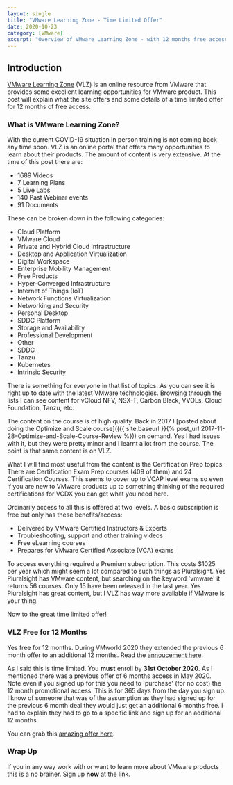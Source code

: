 ```yaml
---
layout: single
title: "VMware Learning Zone - Time Limited Offer"
date: 2020-10-23
category: [VMware]
excerpt: "Overview of VMware Learning Zone - with 12 months free access"
---
```


## Introduction

[VMware Learning Zone](https://www.vmware.com/learning/connect-learning.html) (VLZ) is an online resource from VMware that provides some excellent learning opportunities for VMware product. This post will explain what the site offers and some details of a time limited offer for 12 months of free access.

### What is VMware Learning Zone?

With the current COVID-19 situation in person training is not coming back any time soon. VLZ is an online portal that offers many opportunities to learn about their products. The amount of content is very extensive. At the time of this post there are:

- 1689 Videos
- 7 Learning Plans
- 5 Live Labs
- 140 Past Webinar events
- 91 Documents

These can be broken down in the following categories:

- Cloud Platform
- VMware Cloud
- Private and Hybrid Cloud Infrastructure
- Desktop and Application Virtualization
- Digital Workspace
- Enterprise Mobility Management
- Free Products
- Hyper-Converged Infrastructure
- Internet of Things (IoT)
- Network Functions Virtualization
- Networking and Security
- Personal Desktop
- SDDC Platform
- Storage and Availability
- Professional Development
- Other
- SDDC
- Tanzu
- Kubernetes
- Intrinsic Security

There is something for everyone in that list of topics. As you can see it is right up to date with the latest VMware technologies. Browsing through the lists I can see content for vCloud NFV, NSX-T, Carbon Black, VVOLs, Cloud Foundation, Tanzu, etc.

The content on the course is of high quality. Back in 2017 I [posted about doing the Optimize and Scale course](({{ site.baseurl }}{% post_url 2017-11-28-Optimize-and-Scale-Course-Review %})) on demand. Yes I had issues with it, but they were pretty minor and I learnt a lot from the course. The point is that same content is on VLZ.

What I will find most useful from the content is the Certification Prep topics. There are Certification Exam Prep courses (409 of them) and 24 Certification Courses. This seems to cover up to VCAP level exams so even if you are new to VMware products up to something thinking of the required certifications for VCDX you can get what you need here.

Ordinarily access to all this is offered at two levels. A basic subscription is free but only has these benefits/access:

- Delivered by VMware Certified Instructors & Experts
- Troubleshooting, support and other training videos
- Free eLearning courses
- Prepares for VMware Certified Associate (VCA) exams

To access everything required a Premium subscription. This costs \$1025 per year which might seem a lot compared to such things as Pluralsight. Yes Pluralsight has VMware content, but searching on the keyword 'vmware' it returns 56 courses. Only 15 have been released in the last year. Yes Pluralsight has great content, but I VLZ has way more available if VMware is your thing.

Now to the great time limited offer!

### VLZ Free for 12 Months

Yes free for 12 months. During VMworld 2020 they extended the previous 6 month offer to an additional 12 months. Read the [annoucement here](https://blogs.vmware.com/education/2020/09/29/breaking-news-from-vmworld-extended-access-to-complimentary-premium-digital-training/).

As I said this is time limited. You **must** enroll by **31st October 2020**. As I mentioned there was a previous offer of 6 months access in May 2020. Note even if you signed up for this you need to 'purchase' (for no cost) the 12 month promotional access. This is for 365 days from the day you sign up. I know of someone that was of the assumption as they had signed up for the previous 6 month deal they would just get an additional 6 months free. I had to explain they had to go to a specific link and sign up for an additional 12 months.

You can grab this [amazing offer here](https://mylearn.vmware.com/mgrReg/courses.cfm?ui=www_edu&a=one&id_subject=94845&mkt_tok=eyJpIjoiWkRBellXVmlPR0ZrTW1FeSIsInQiOiJ5SXVZRFI1N2V0c2ZrQnd4V3ZRWmM3MEF2cWIwOFVBQnVpeEFnUytrVFJ0RlpyVkh3RE0wMzJhRmI4Y0dpMG5ibkhqblg0RHBPdGlackhNcXBIbE9QUjNGa0gxVXVVamRXcCtQcm9wUmJCMEEzdlwvRDJcL3BvakVERHBcL05mQ3B1WiJ9).

### Wrap Up

If you in any way work with or want to learn more about VMware products this is a no brainer. Sign up **now** at the [link](https://mylearn.vmware.com/mgrReg/courses.cfm?ui=www_edu&a=one&id_subject=94845&mkt_tok=eyJpIjoiWkRBellXVmlPR0ZrTW1FeSIsInQiOiJ5SXVZRFI1N2V0c2ZrQnd4V3ZRWmM3MEF2cWIwOFVBQnVpeEFnUytrVFJ0RlpyVkh3RE0wMzJhRmI4Y0dpMG5ibkhqblg0RHBPdGlackhNcXBIbE9QUjNGa0gxVXVVamRXcCtQcm9wUmJCMEEzdlwvRDJcL3BvakVERHBcL05mQ3B1WiJ9).
